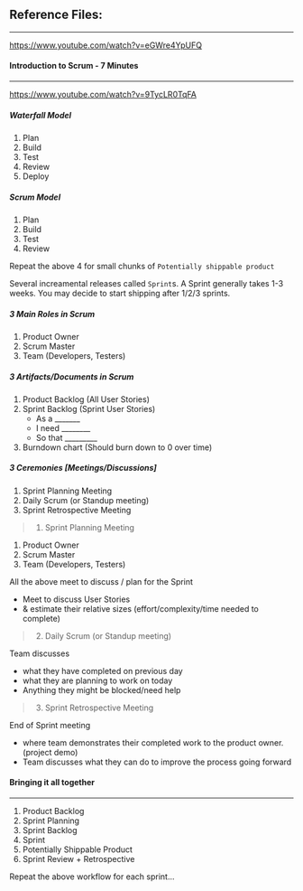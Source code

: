 ## Reference Files:
-------------------

https://www.youtube.com/watch?v=eGWre4YpUFQ



#### Introduction to Scrum - 7 Minutes
---------------------------------------

https://www.youtube.com/watch?v=9TycLR0TqFA


##### Waterfall Model

1. Plan
2. Build
3. Test
4. Review
5. Deploy

##### Scrum Model

1. Plan
2. Build
3. Test
4. Review

Repeat the above 4 for small chunks of `Potentially shippable product`

Several increamental releases called `Sprint`s. 
A Sprint generally takes 1-3 weeks.
You may decide to start shipping after 1/2/3 sprints.

##### 3 Main Roles in Scrum

1. Product Owner
2. Scrum Master
3. Team (Developers, Testers)

##### 3 Artifacts/Documents in Scrum

1. Product Backlog (All User Stories)
2. Sprint Backlog (Sprint User Stories)
    - As a _______
    - I need ________
    - So that _________
3. Burndown chart (Should burn down to 0 over time)

##### 3 Ceremonies [Meetings/Discussions]

1. Sprint Planning Meeting 
2. Daily Scrum (or Standup meeting)
3. Sprint Retrospective Meeting


> 1. Sprint Planning Meeting 

1. Product Owner
2. Scrum Master
3. Team (Developers, Testers) 

All the above meet to discuss / plan for the Sprint
- Meet to discuss User Stories 
- & estimate their relative sizes (effort/complexity/time needed to complete)


> 2. Daily Scrum (or Standup meeting)

Team discusses 
  - what they have completed on previous day
  - what they are planning to work on today
  - Anything they might be blocked/need help


> 3. Sprint Retrospective Meeting

End of Sprint meeting
  - where team demonstrates their completed work to the product owner. (project demo)
  - Team discusses what they can do to improve the process going forward


#### Bringing it all together
-----------------------------

1. Product Backlog
2. Sprint Planning
3. Sprint Backlog
4. Sprint
5. Potentially Shippable Product
6. Sprint Review + Retrospective

Repeat the above workflow for each sprint...
